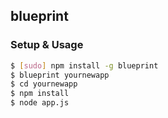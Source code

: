 
## blueprint

### Setup & Usage

```bash
$ [sudo] npm install -g blueprint
$ blueprint yournewapp
$ cd yournewapp
$ npm install
$ node app.js
```